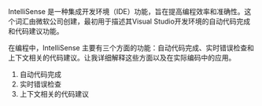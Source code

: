 IntelliSense 是一种集成开发环境（IDE）功能，旨在提高编程效率和准确性。这个词汇由微软公司创建，最初用于描述其Visual Studio开发环境的自动代码完成和代码建议功能。

在编程中，IntelliSense 主要有三个方面的功能：自动代码完成、实时错误检查和上下文相关的代码建议。让我详细解释这些方面以及在实际编码中的应用。

1. 自动代码完成
2. 实时错误检查
3. 上下文相关的代码建议